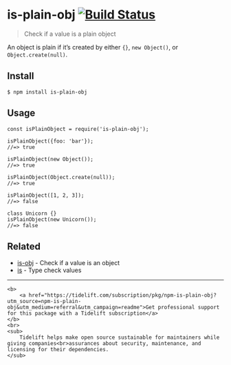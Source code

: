 is-plain-obj [![Build Status](https://travis-ci.org/sindresorhus/is-plain-obj.svg?branch=master)](https://travis-ci.org/sindresorhus/is-plain-obj)
==================================================================================================================================================

> Check if a value is a plain object

An object is plain if it’s created by either `{}`, `new Object()`, or `Object.create(null)`.

Install
-------

    $ npm install is-plain-obj

Usage
-----

    const isPlainObject = require('is-plain-obj');

    isPlainObject({foo: 'bar'});
    //=> true

    isPlainObject(new Object());
    //=> true

    isPlainObject(Object.create(null));
    //=> true

    isPlainObject([1, 2, 3]);
    //=> false

    class Unicorn {}
    isPlainObject(new Unicorn());
    //=> false

Related
-------

-   [is-obj](https://github.com/sindresorhus/is-obj) - Check if a value is an object
-   [is](https://github.com/sindresorhus/is) - Type check values

------------------------------------------------------------------------

    <b>
        <a href="https://tidelift.com/subscription/pkg/npm-is-plain-obj?utm_source=npm-is-plain-obj&utm_medium=referral&utm_campaign=readme">Get professional support for this package with a Tidelift subscription</a>
    </b>
    <br>
    <sub>
        Tidelift helps make open source sustainable for maintainers while giving companies<br>assurances about security, maintenance, and licensing for their dependencies.
    </sub>
